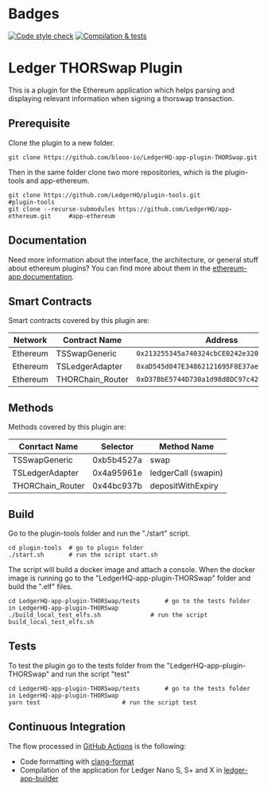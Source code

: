 # Badges
[![Code style check](https://github.com/blooo-io/LedgerHQ-app-plugin-THORSwap/actions/workflows/lint-workflow.yml/badge.svg)](https://github.com/blooo-io/LedgerHQ-app-plugin-THORSwap/actions/workflows/lint-workflow.yml)
[![Compilation & tests](https://github.com/blooo-io/LedgerHQ-app-plugin-THORSwap/actions/workflows/ci-workflow.yml/badge.svg)](https://github.com/blooo-io/LedgerHQ-app-plugin-THORSwap/actions/workflows/ci-workflow.yml)

# Ledger THORSwap Plugin

This is a plugin for the Ethereum application which helps parsing and displaying relevant information when signing a thorswap transaction.

## Prerequisite

Clone the plugin to a new folder.

```shell
git clone https://github.com/blooo-io/LedgerHQ-app-plugin-THORSwap.git
```

Then in the same folder clone two more repositories, which is the plugin-tools and app-ethereum.

```shell
git clone https://github.com/LedgerHQ/plugin-tools.git                          #plugin-tools
git clone --recurse-submodules https://github.com/LedgerHQ/app-ethereum.git     #app-ethereum
```
## Documentation

Need more information about the interface, the architecture, or general stuff about ethereum plugins? You can find more about them in the [ethereum-app documentation](https://github.com/LedgerHQ/app-ethereum/blob/master/doc/ethapp_plugins.adoc).

## Smart Contracts

Smart contracts covered by this plugin are:

| Network  |  Contract Name  | Address |
| ---      | ---             | ---     |
| Ethereum | TSSwapGeneric   | `0x213255345a740324cbCE0242e32076Ab735906e2`|
| Ethereum | TSLedgerAdapter | `0xaD545d047E34862121695F8E37aeEB71324a9E78`|
| Ethereum | THORChain_Router| `0xD37BbE5744D730a1d98d8DC97c42F0Ca46aD7146`|

## Methods

Methods covered by this plugin are:

| Conrtact Name | Selector | Method Name |
|      ---      |    ---   |     ---     |
| TSSwapGeneric    | 0xb5b4527a | swap |
| TSLedgerAdapter  | 0x4a95961e | ledgerCall (swapin)|
| THORChain_Router | 0x44bc937b | depositWithExpiry  |



## Build

Go to the plugin-tools folder and run the "./start" script.
```shell
cd plugin-tools  # go to plugin folder
./start.sh       # run the script start.sh
```
The script will build a docker image and attach a console.
When the docker image is running go to the "LedgerHQ-app-plugin-THORSwap" folder and build the ".elf" files.
```shell
cd LedgerHQ-app-plugin-THORSwap/tests       # go to the tests folder in LedgerHQ-app-plugin-THORSwap
./build_local_test_elfs.sh              # run the script build_local_test_elfs.sh
```

## Tests

To test the plugin go to the tests folder from the "LedgerHQ-app-plugin-THORSwap" and run the script "test"
```shell
cd LedgerHQ-app-plugin-THORSwap/tests       # go to the tests folder in LedgerHQ-app-plugin-THORSwap
yarn test                       # run the script test
```
## Continuous Integration


The flow processed in [GitHub Actions](https://github.com/features/actions) is the following:

- Code formatting with [clang-format](http://clang.llvm.org/docs/ClangFormat.html)
- Compilation of the application for Ledger Nano S, S+ and X in [ledger-app-builder](https://github.com/LedgerHQ/ledger-app-builder)